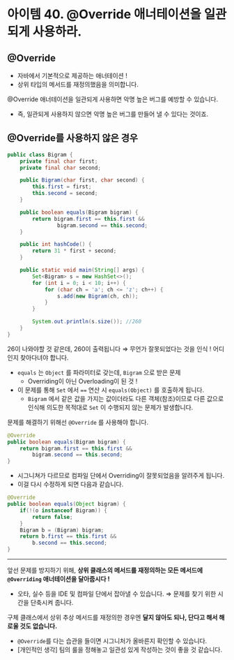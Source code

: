 # 아이템 40. @Override 애너테이션을 일관되게 사용하라.

## @Override

- 자바에서 기본적으로 제공하는 애너테이션 !
- 상위 타입의 메서드를 재정의했음을 의미합니다.

@Override 애너테이션을 일관되게 사용하면 악명 높은 버그를 예방할 수 있습니다.

- 즉, 일관되게 사용하지 않으면 악명 높은 버그를 만들어 낼 수 있다는 것이죠.

## @Override를 사용하지 않은 경우

```java
public class Bigram {
    private final char first;
    private final char second;

    public Bigram(char first, char second) {
        this.first = first;
        this.second = second;
    }

    public boolean equals(Bigram bigram) {
        return bigram.first == this.first &&
                bigram.second == this.second;
    }

    public int hashCode() {
        return 31 * first + second;
    }

    public static void main(String[] args) {
        Set<Bigram> s = new HashSet<>();
        for (int i = 0; i < 10; i++) {
            for (char ch = 'a'; ch <= 'z'; ch++) {
                s.add(new Bigram(ch, ch));
            }
        }

        System.out.println(s.size()); //260
    }
}
```

26이 나와야할 것 같은데, 260이 출력됩니다 ⇒ 무언가 잘못되었다는 것을 인식 ! 어디인지 찾아다녀야 합니다.

- `equals` 는 `Object` 를 파라미터로 갖는데, `Bigram` 으로 받은 문제
    - Overriding이 아닌 Overloading이 된 것 !
- 이 문제를 통해 `Set` 에서 `==` 연산 시 `equals(Object)` 를 호출하게 됩니다.
    - `Bigram` 에서 같은 값을 가지는 값이더라도 다른 객체(참조)이므로 다른 값으로 인식해 의도한 목적대로 `Set` 이 수행되지 않는 문제가 발생합니다.

문제를 해결하기 위해선 `@Override` 를 사용해야 합니다.

```java
@Override
public boolean equals(Bigram bigram) {
    return bigram.first == this.first &&
        bigram.second == this.second;
}
```

- 시그니쳐가 다르므로 컴파일 단에서 Overriding이 잘못되었음을 알려주게 됩니다.
- 이걸 다시 수정하게 되면 다음과 같습니다.

```java
@Override
public boolean equals(Object bigram) {
    if(!(o instanceof Bigram)) {
        return false;
    }
    Bigram b = (Bigram) bigram;
    return b.first == this.first &&
        b.second == this.second;
}
```

---

앞선 문제를 방지하기 위해, **상위 클래스의 메서드를 재정의하는 모든 메서드에 `@Overriding` 애너테이션을 달아줍시다 !**

- 오타, 실수 등을 IDE 및 컴파일 단에서 잡아낼 수 있습니다. ⇒ 문제를 찾기 위한 시간을 단축시켜 줍니다.

구체 클래스에서 상위 추상 메서드를 재정의한 경우엔 **달지 않아도 되나, 단다고 해서 해로울 것도 없습니다.**

- `@Override`를 다는 습관을 들이면 시그니처가 올바른지 확인할 수 있습니다.
- [개인적인 생각] 팀의 룰을 정해놓고 일관성 있게 작성하는 것이 좋을 것 같습니다.